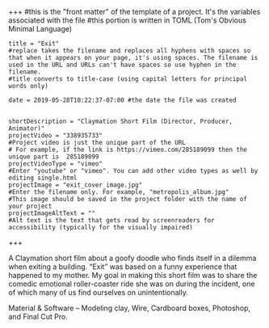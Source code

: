 +++
    #this is the "front matter" of the template of a project. It's the variables associated with the file
    #this portion is written in TOML (Tom's Obvious Minimal Language)
    
    title = "Exit"
    #replace takes the filename and replaces all hyphens with spaces so that when it appears on your page, it's using spaces. The filename is used in the URL and URLs can't have spaces so use hyphen in the filename.
    #title converts to title-case (using capital letters for principal words only)
    
    date = 2019-05-28T10:22:37-07:00 #the date the file was created

    
    shortDescription = "Claymation Short Film (Director, Producer, Animator)"
    projectVideo = "338935733"
    #Project video is just the unique part of the URL  
    # For example, if the link is https://vimeo.com/285189099 then the unique part is  285189099
    projectVideoType = "vimeo"
    #Enter "youtube" or "vimeo". You can add other video types as well by editing single.html 
    projectImage = "exit_cover_image.jpg"
    #Enter the filename only. For example, "metropolis_album.jpg" 
    #This image should be saved in the project folder with the name of your project 
    projectImageAltText = ""
    #Alt text is the text that gets read by screenreaders for accessibility (typically for the visually impaired) 

+++



A Claymation short film about a goofy doodle who finds itself in a dilemma when exiting a building. “Exit” was based on a funny experience that happened to my mother. My goal in making this short film was to share the comedic emotional roller-coaster ride she was on during the incident, one of which many of us find ourselves on unintentionally.

Material & Software – Modeling clay, Wire, Cardboard boxes, Photoshop, and Final Cut Pro. 


